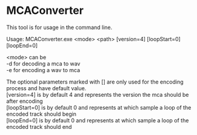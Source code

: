 # MCAConverter
This tool is for usage in the command line.

Usage:
MCAConverter.exe \<mode\> \<path\> [version=4] [loopStart=0] [loopEnd=0]

\<mode\> can be<br>
-d for decoding a mca to wav<br>
-e for encoding a wav to mca<br>
  
The optional parameters marked with [] are only used for the encoding process and have default value.<br>
[version=4] is by default 4 and represents the version the mca should be after encoding<br>
[loopStart=0] is by default 0 and represents at which sample a loop of the encoded track should begin<br>
[loopEnd=0] is by default 0 and represents at which sample a loop of the encoded track should end<br>
